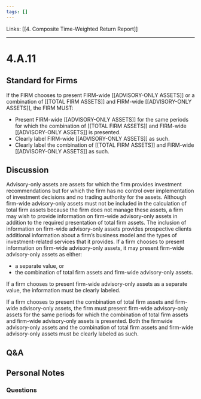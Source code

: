```yaml
---
tags: []
---
```

Links: [[4. Composite Time-Weighted Return Report]]
___
# 4.A.11
## Standard for Firms
If the FIRM chooses to present FIRM-wide [[ADVISORY-ONLY ASSETS]] or a combination of [[TOTAL FIRM ASSETS]] and FIRM-wide [[ADVISORY-ONLY ASSETS]], the FIRM MUST:
- Present FIRM-wide [[ADVISORY-ONLY ASSETS]] for the same periods for which the combination of [[TOTAL FIRM ASSETS]] and FIRM-wide [[ADVISORY-ONLY ASSETS]] is presented.
- Clearly label FIRM-wide [[ADVISORY-ONLY ASSETS]] as such.
- Clearly label the combination of [[TOTAL FIRM ASSETS]] and FIRM-wide [[ADVISORY-ONLY ASSETS]] as such.
## Discussion
Advisory-only assets are assets for which the firm provides investment recommendations but for which the firm has no control over implementation of investment decisions and no trading authority for the assets. Although firm-wide advisory-only assets must not be included in the calculation of total firm assets because the firm does not manage these assets, a firm may wish to provide information on firm-wide advisory-only assets in addition to the required presentation of total firm assets. The inclusion of information on firm-wide advisory-only assets provides prospective clients additional information about a firm’s business model and the types of investment-related services that it provides. If a firm chooses to present information on firm-wide advisory-only assets, it may present firm-wide advisory-only assets as either:
- a separate value, or
- the combination of total firm assets and firm-wide advisory-only assets.

If a firm chooses to present firm-wide advisory-only assets as a separate value, the information must be clearly labeled.

If a firm chooses to present the combination of total firm assets and firm-wide advisory-only assets, the firm must present firm-wide advisory-only assets for the same periods for which the combination of total firm assets and firm-wide advisory-only assets is presented. Both the firmwide advisory-only assets and the combination of total firm assets and firm-wide advisory-only assets must be clearly labeled as such.
## Q&A

## Personal Notes

### Questions
